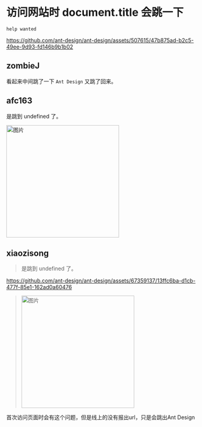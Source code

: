 # 访问网站时 document.title 会跳一下

`help wanted`

  <!--
 ⚠️ ⚠️ ⚠️  IMPORTANT: Please use the following link to create a new issue: ⚠️ ⚠️ ⚠️

  http://new-issue.ant.design

If your issue was not created using the app above, it will be closed immediately.
-->

<!--
 ⚠️ ⚠️ ⚠️  注意：请使用下面的链接来新建 issue： ⚠️ ⚠️ ⚠️

  http://new-issue.ant.design

不是用上面的链接创建的 issue 会被立即关闭。
-->

https://github.com/ant-design/ant-design/assets/507615/47b875ad-b2c5-49ee-9d93-fd146b9b1b02

## zombieJ

看起来中间跳了一下 `Ant Design` 又跳了回来。

## afc163

是跳到 undefined 了。

<img width="296" alt="图片" src="https://github.com/ant-design/ant-design/assets/507615/80ad5b23-3544-4fbc-8b07-6f7ef278b369">

## xiaozisong

> 是跳到 undefined 了。

https://github.com/ant-design/ant-design/assets/67359137/13ffc6ba-d1cb-477f-85e1-162ad0a60476

> <img alt="图片" width="296" src="https://user-images.githubusercontent.com/507615/264007928-80ad5b23-3544-4fbc-8b07-6f7ef278b369.png">

首次访问页面时会有这个问题，但是线上的没有报出url，只是会跳出Ant Design
